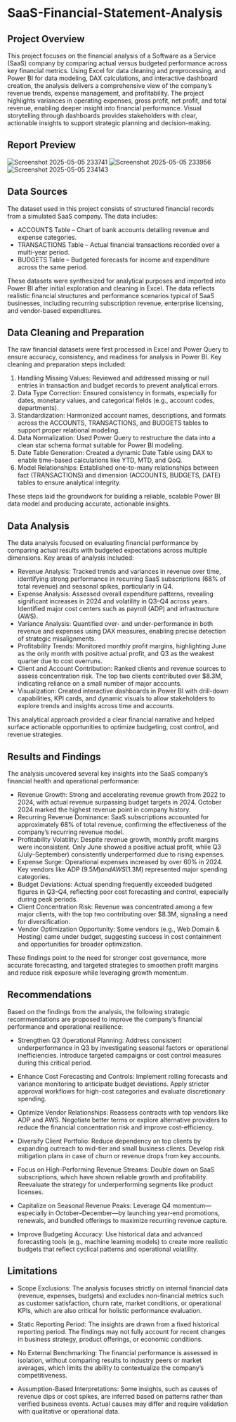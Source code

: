 # SaaS-Financial-Statement-Analysis

## Project Overview
This project focuses on the financial analysis of a Software as a Service (SaaS) company by comparing actual versus budgeted performance across key financial metrics. Using Excel for data cleaning and preprocessing, and Power BI for data modeling, DAX calculations, and interactive dashboard creation, the analysis delivers a comprehensive view of the company’s revenue trends, expense management, and profitability. The project highlights variances in operating expenses, gross profit, net profit, and total revenue, enabling deeper insight into financial performance. Visual storytelling through dashboards provides stakeholders with clear, actionable insights to support strategic planning and decision-making.

## Report Preview
![Screenshot 2025-05-05 233741](https://github.com/user-attachments/assets/81127638-d8bf-4059-b45d-505e628b53b1)
![Screenshot 2025-05-05 233956](https://github.com/user-attachments/assets/22610c41-2d81-4a8c-b118-922bbd085474)
![Screenshot 2025-05-05 234143](https://github.com/user-attachments/assets/2b4563a7-8a36-4613-9b80-60e25cde853f)

## Data Sources
The dataset used in this project consists of structured financial records from a simulated SaaS company. The data includes:
- ACCOUNTS Table – Chart of bank accounts detailing revenue and expense categories.
- TRANSACTIONS Table – Actual financial transactions recorded over a multi-year period.
- BUDGETS Table – Budgeted forecasts for income and expenditure across the same period.

These datasets were synthesized for analytical purposes and imported into Power BI after initial exploration and cleaning in Excel. The data reflects realistic financial structures and performance scenarios typical of SaaS businesses, including recurring subscription revenue, enterprise licensing, and vendor-based expenditures.

## Data Cleaning and Preparation
The raw financial datasets were first processed in Excel and Power Query to ensure accuracy, consistency, and readiness for analysis in Power BI. Key cleaning and preparation steps included:

1. Handling Missing Values: Reviewed and addressed missing or null entries in transaction and budget records to prevent analytical errors.
2. Data Type Correction: Ensured consistency in formats, especially for dates, monetary values, and categorical fields (e.g., account codes, departments).
3. Standardization: Harmonized account names, descriptions, and formats across the ACCOUNTS, TRANSACTIONS, and BUDGETS tables to support proper relational modeling.
4. Data Normalization: Used Power Query to restructure the data into a clean star schema format suitable for Power BI modeling.
5. Date Table Generation: Created a dynamic Date Table using DAX to enable time-based calculations like YTD, MTD, and QoQ.
6. Model Relationships: Established one-to-many relationships between fact (TRANSACTIONS) and dimension (ACCOUNTS, BUDGETS, DATE) tables to ensure analytical integrity.

These steps laid the groundwork for building a reliable, scalable Power BI data model and producing accurate, actionable insights.

## Data Analysis
The data analysis focused on evaluating financial performance by comparing actual results with budgeted expectations across multiple dimensions. Key areas of analysis included:

- Revenue Analysis: Tracked trends and variances in revenue over time, identifying strong performance in recurring SaaS subscriptions (68% of total revenue) and seasonal spikes, particularly in Q4.
- Expense Analysis: Assessed overall expenditure patterns, revealing significant increases in 2024 and volatility in Q3–Q4 across years. Identified major cost centers such as payroll (ADP) and infrastructure (AWS).
- Variance Analysis: Quantified over- and under-performance in both revenue and expenses using DAX measures, enabling precise detection of strategic misalignments.
- Profitability Trends: Monitored monthly profit margins, highlighting June as the only month with positive actual profit, and Q3 as the weakest quarter due to cost overruns.
- Client and Account Contribution: Ranked clients and revenue sources to assess concentration risk. The top two clients contributed over $8.3M, indicating reliance on a small number of major accounts.
- Visualization: Created interactive dashboards in Power BI with drill-down capabilities, KPI cards, and dynamic visuals to allow stakeholders to explore trends and insights across time and accounts.

This analytical approach provided a clear financial narrative and helped surface actionable opportunities to optimize budgeting, cost control, and revenue strategies.

## Results and Findings
The analysis uncovered several key insights into the SaaS company’s financial health and operational performance:

- Revenue Growth: Strong and accelerating revenue growth from 2022 to 2024, with actual revenue surpassing budget targets in 2024. October 2024 marked the highest revenue point in company history.
- Recurring Revenue Dominance: SaaS subscriptions accounted for approximately 68% of total revenue, confirming the effectiveness of the company’s recurring revenue model.
- Profitability Volatility: Despite revenue growth, monthly profit margins were inconsistent. Only June showed a positive actual profit, while Q3 (July–September) consistently underperformed due to rising expenses.
- Expense Surge: Operational expenses increased by over 60% in 2024. Key vendors like ADP ($9.5M) and AWS ($1.3M) represented major spending categories.
- Budget Deviations: Actual spending frequently exceeded budgeted figures in Q3–Q4, reflecting poor cost forecasting and control, especially during peak periods.
- Client Concentration Risk: Revenue was concentrated among a few major clients, with the top two contributing over $8.3M, signaling a need for diversification.
- Vendor Optimization Opportunity: Some vendors (e.g., Web Domain & Hosting) came under budget, suggesting success in cost containment and opportunities for broader optimization.

These findings point to the need for stronger cost governance, more accurate forecasting, and targeted strategies to smoothen profit margins and reduce risk exposure while leveraging growth momentum.

## Recommendations
Based on the findings from the analysis, the following strategic recommendations are proposed to improve the company’s financial performance and operational resilience:

- Strengthen Q3 Operational Planning:
Address consistent underperformance in Q3 by investigating seasonal factors or operational inefficiencies. Introduce targeted campaigns or cost control measures during this critical period.

- Enhance Cost Forecasting and Controls:
Implement rolling forecasts and variance monitoring to anticipate budget deviations. Apply stricter approval workflows for high-cost categories and evaluate discretionary spending.

- Optimize Vendor Relationships:
Reassess contracts with top vendors like ADP and AWS. Negotiate better terms or explore alternative providers to reduce the financial concentration risk and improve cost-efficiency.

- Diversify Client Portfolio:
Reduce dependency on top clients by expanding outreach to mid-tier and small business clients. Develop risk mitigation plans in case of churn or revenue drops from key accounts.

- Focus on High-Performing Revenue Streams:
Double down on SaaS subscriptions, which have shown reliable growth and profitability. Reevaluate the strategy for underperforming segments like product licenses.

- Capitalize on Seasonal Revenue Peaks:
Leverage Q4 momentum—especially in October–December—by launching year-end promotions, renewals, and bundled offerings to maximize recurring revenue capture.

- Improve Budgeting Accuracy:
Use historical data and advanced forecasting tools (e.g., machine learning models) to create more realistic budgets that reflect cyclical patterns and operational volatility.


## Limitations

- Scope Exclusions: The analysis focuses strictly on internal financial data (revenue, expenses, budgets) and excludes non-financial metrics such as customer satisfaction, churn rate, market conditions, or operational KPIs, which are also critical for holistic performance evaluation.

- Static Reporting Period: The insights are drawn from a fixed historical reporting period. The findings may not fully account for recent changes in business strategy, product offerings, or economic conditions.

- No External Benchmarking: The financial performance is assessed in isolation, without comparing results to industry peers or market averages, which limits the ability to contextualize the company’s competitiveness.

- Assumption-Based Interpretations: Some insights, such as causes of revenue dips or cost spikes, are inferred based on patterns rather than verified business events. Actual causes may differ and require validation with qualitative or operational data.
